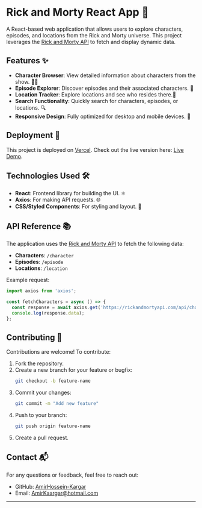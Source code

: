 
# Rick and Morty React App 🚀

A React-based web application that allows users to explore characters, episodes, and locations from the Rick and Morty universe. This project leverages the [Rick and Morty API](https://rickandmortyapi.com/) to fetch and display dynamic data.



## Features ✨

- **Character Browser**: View detailed information about characters from the show. 🧑‍🚀
- **Episode Explorer**: Discover episodes and their associated characters. 🎥
- **Location Tracker**: Explore locations and see who resides there.📍
- **Search Functionality**: Quickly search for characters, episodes, or locations. 🔍
- **Responsive Design**: Fully optimized for desktop and mobile devices. 📱
## Deployment 🚢
This project is deployed on [Vercel](https://vercel.com/). Check out the live version here: [Live Demo](#).
## Technologies Used 🛠️

- **React**: Frontend library for building the UI. ⚛️
- **Axios**: For making API requests. 🌐
- **CSS/Styled Components**: For styling and layout. 🎨
## API Reference 📚

The application uses the [Rick and Morty API](https://rickandmortyapi.com/) to fetch the following data:

- **Characters**: `/character`
- **Episodes**: `/episode`
- **Locations**: `/location`

Example request:
```javascript
import axios from 'axios';

const fetchCharacters = async () => {
  const response = await axios.get('https://rickandmortyapi.com/api/character');
  console.log(response.data);
};
```
## Contributing 🤝
Contributions are welcome! To contribute:
1.  Fork the repository.
2. Create a new branch for your feature or bugfix:
   ```bash
   git checkout -b feature-name
   ```
3. Commit your changes:
   ```bash
   git commit -m "Add new feature"
   ```
4. Push to your branch:
   ```bash
   git push origin feature-name
   ```
5. Create a pull request.

## Contact 📬

For any questions or feedback, feel free to reach out:

- GitHub: [AmirHossein-Kargar](https://github.com/AmirHossein-Kargar)
- Email: [AmirKaargar@hotmail.com](mailto:your-email@example.com)

---
